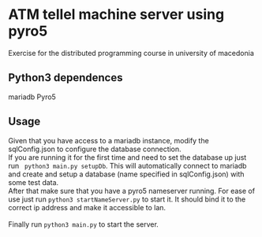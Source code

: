 # ATM tellel machine server using pyro5
Exercise for the distributed programming course in university of macedonia

## Python3 dependences 
mariadb Pyro5
  
## Usage
Given that you have access to a mariadb instance, modify the sqlConfig.json to configure the database connection.
<br>
If you are running it for the first time and need to set the database up just run
``` python3 main.py setupDb```. This will automatically connect to mariadb and create and setup a database (name specified in sqlConfig.json) with some test data.
<br>
After that make sure that you have a pyro5 nameserver running. For ease of use just run ```python3 startNameServer.py``` to start it. It should bind it to the correct ip address and make it accessible to lan.
<br><br>Finally run ```python3 main.py``` to start the server.

